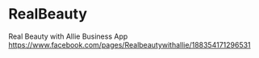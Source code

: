 RealBeauty
==========

Real Beauty with Allie Business App https://www.facebook.com/pages/Realbeautywithallie/188354171296531